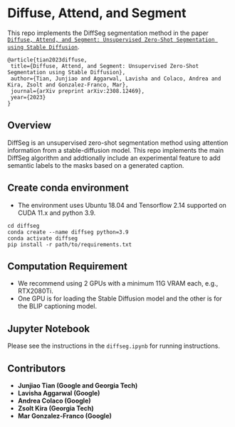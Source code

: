 # Diffuse, Attend, and Segment
 This repo implements the DiffSeg segmentation method in the paper [``Diffuse, Attend, and Segment: Unsupervised Zero-Shot Segmentation using Stable Diffusion``](https://arxiv.org/abs/2308.12469).
 
 ```
 @article{tian2023diffuse,
  title={Diffuse, Attend, and Segment: Unsupervised Zero-Shot Segmentation using Stable Diffusion},
  author={Tian, Junjiao and Aggarwal, Lavisha and Colaco, Andrea and Kira, Zsolt and Gonzalez-Franco, Mar},
  journal={arXiv preprint arXiv:2308.12469},
  year={2023}
}
```

## Overview
DiffSeg is an unsupervised zero-shot segmentation method using attention information from a stable-diffusion model. This repo implements the main DiffSeg algorithm and addtionally include an experimental feature to add semantic labels to the masks based on a generated caption.

## Create conda environment

- The environment uses Ubuntu 18.04 and Tensorflow 2.14 supported on CUDA 11.x and python 3.9. 
```
cd diffseg
conda create --name diffseg python=3.9
conda activate diffseg
pip install -r path/to/requirements.txt
```

## Computation Requirement
- We recommend using 2 GPUs with a minimum 11G VRAM each, e.g., RTX2080Ti.
- One GPU is for loading the Stable Diffusion model and the other is for the BLIP captioning model. 

## Jupyter Notebook
Please see the instructions in the ``diffseg.ipynb`` for running instructions. 

## Contributors
- **Junjiao Tian (Google and Georgia Tech)**
- **Lavisha Aggarwal (Google)**
- **Andrea Colaco (Google)**
- **Zsolt Kira (Georgia Tech)**
- **Mar Gonzalez-Franco (Google)**  
